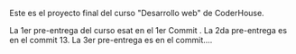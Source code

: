 Este es el proyecto final del curso "Desarrollo web" de CoderHouse.

La 1er pre-entrega del curso esat en el 1er Commit .
La 2da pre-entrega es en el commit 13.
La 3er pre-entrega es en el commit....

